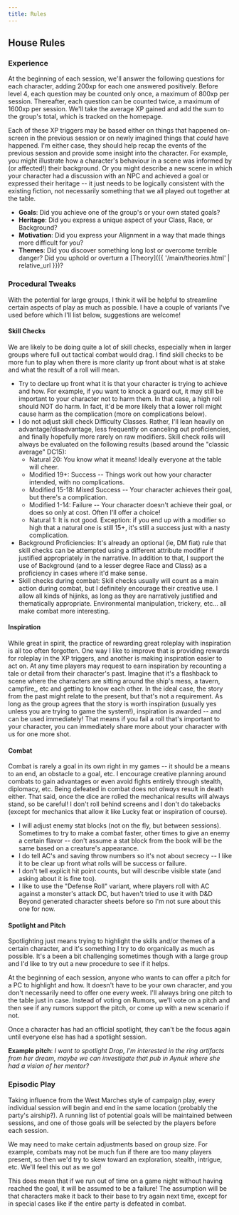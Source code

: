 ```yaml
---
title: Rules
---
```


## House Rules

### Experience

At the beginning of each session, we'll answer the following questions for each character, adding 200xp for each one answered positively. Before level 4, each question may be counted only once, a maximum of 800xp per session. Thereafter, each question can be counted twice, a maximum of 1600xp per session. We'll take the average XP gained and add the sum to the group's total, which is tracked on the homepage.

Each of these XP triggers may be based either on things that happened on-screen in the previous session or on newly imagined things that _could_ have happened. I'm either case, they should help recap the events of the previous session and provide some insight into the character. For example, you might illustrate how a character's behaviour in a scene was informed by (or affected!) their background. Or you might describe a new scene in which your character had a discussion with an NPC and achieved a goal or expressed their heritage -- it just needs to be logically consistent with the existing fiction, not necessarily something that we all played out together at the table.

* **Goals**: Did you achieve one of the group's or your own stated goals?
* **Heritage**: Did you express a unique aspect of your Class, Race, or Background?
* **Motivation**: Did you express your Alignment in a way that made things more difficult for you?
* **Themes**: Did you discover something long lost or overcome terrible danger? Did you uphold or overturn a [Theory]({{ '/main/theories.html' | relative_url }})?

### Procedural Tweaks

With the potential for large groups, I think it will be helpful to streamline certain aspects of play as much as possible. I have a couple of variants I've used before which I'll list below, suggestions are welcome!

#### Skill Checks

We are likely to be doing quite a lot of skill checks, especially when in larger groups where full out tactical combat would drag. I find skill checks to be more fun to play when there is more clarity up front about what is at stake and what the result of a roll will mean.

* Try to declare up front what it is that your character is trying to achieve and how. For example, if you want to knock a guard out, it may still be important to your character not to harm them. In that case, a high roll should NOT do harm. In fact, it'd be more likely that a lower roll might cause harm as the complication (more on complications below).
* I do not adjust skill check Difficulty Classes. Rather, I'll lean heavily on advantage/disadvantage, less frequently on canceling out proficiencies, and finally hopefully more rarely on raw modifiers. Skill check rolls will always be evaluated on the following results (based around the "classic average" DC15):
  * Natural 20: You know what it means! Ideally everyone at the table will cheer.
  * Modified 19+: Success -- Things work out how your character intended, with no complications.
  * Modified 15-18: Mixed Success -- Your character achieves their goal, but there's a complication.
  * Modified 1-14: Failure -- Your character doesn't achieve their goal, or does so only at cost. Often I'll offer a choice!
  * Natural 1: It is not good. Exception: if you end up with a modifier so high that a natural one is still 15+, it's still a success just with a nasty complication.
* Background Proficiencies: It's already an optional (ie, DM fiat) rule that skill checks can be attempted using a different attribute modifier if justified appropriately in the narrative. In addition to that, I support the use of Background (and to a lesser degree Race and Class) as a proficiency in cases where it'd make sense.
* Skill checks during combat: Skill checks usually will count as a main action during combat, but I definitely encourage their creative use. I allow all kinds of hijinks, as long as they are narratively justified and thematically appropriate. Environmental manipulation, trickery, etc... all make combat more interesting.

#### Inspiration

While great in spirit, the practice of rewarding great roleplay with inspiration is all too often forgotten. One way I like to improve that is providing rewards for roleplay in the XP triggers, and another is making inspiration easier to act on. At any time players may request to earn inspiration by recounting a tale or detail from their character's past. Imagine that it's a flashback to scene where the characters are sitting around the ship's mess, a tavern, campfire,, etc and getting to know each other. In the ideal case, the story from the past might relate to the present, but that's not a requirement. As long as the group agrees that the story is worth inspiration (usually yes unless you are trying to game the system!), inspiration is awarded -- and can be used immediately! That means if you fail a roll that's important to your character, you can immediately share more about your character with us for one more shot.

#### Combat

Combat is rarely a goal in its own right in my games -- it should be a means to an end, an obstacle to a goal, etc. I encourage creative planning around combats to gain advantages or even avoid fights entirely through stealth, diplomacy, etc. Being defeated in combat does not *always* result in death either. That said, once the dice are rolled the mechanical results will always stand, so be careful! I don't roll behind screens and I don't do takebacks (except for mechanics that allow it like Lucky feat or inspiration of course).

* I will adjust enemy stat blocks (not on the fly, but between sessions). Sometimes to try to make a combat faster, other times to give an enemy a certain flavor -- don't assume a stat block from the book will be the same based on a creature's appearance.
* I do tell AC's and saving throw numbers so it's not about secrecy -- I like it to be clear up front what rolls will be success or failure.
* I don't tell explicit hit point counts, but will describe visible state (and asking about it is fine too).
* I like to use the "Defense Roll" variant, where players roll with AC against a monster's attack DC, but haven't tried to use it with D&D Beyond generated character sheets before so I'm not sure about this one for now.

#### Spotlight and Pitch

Spotlighting just means trying to highlight the skills and/or themes of a certain character, and it's something I try to do organically as much as possible. It's a been a bit challenging sometimes though with a large group and I'd like to try out a new procedure to see if it helps.

At the beginning of each session, anyone who wants to can offer a pitch for a PC to highlight and how. It doesn't have to be your own character, and you don't necessarily need to offer one every week. I'll always bring one pitch to the table just in case. Instead of voting on Rumors, we'll vote on a pitch and then see if any rumors support the pitch, or come up with a new scenario if not.

Once a character has had an official spotlight, they can't be the focus again until everyone else has had a spotlight session.

__Example pitch__: _I want to spotlight Drop, I'm interested in the ring artifacts from her dream, maybe we can investigate that pub in Aynuk where she had a vision of her mentor?_

### Episodic Play

Taking influence from the West Marches style of campaign play, every individual session will begin and end in the same location (probably the party's airship?). A running list of potential goals will be maintained between sessions, and one of those goals will be selected by the players before each session.

We may need to make certain adjustments based on group size. For example, combats may not be much fun if there are too many players present, so then we'd try to skew toward an exploration, stealth, intrigue, etc. We'll feel this out as we go!

This does mean that if we run out of time on a game night without having reached the goal, it will be assumed to be a failure! The assumption will be that characters make it back to their base to try again next time, except for in special cases like if the entire party is defeated in combat.
